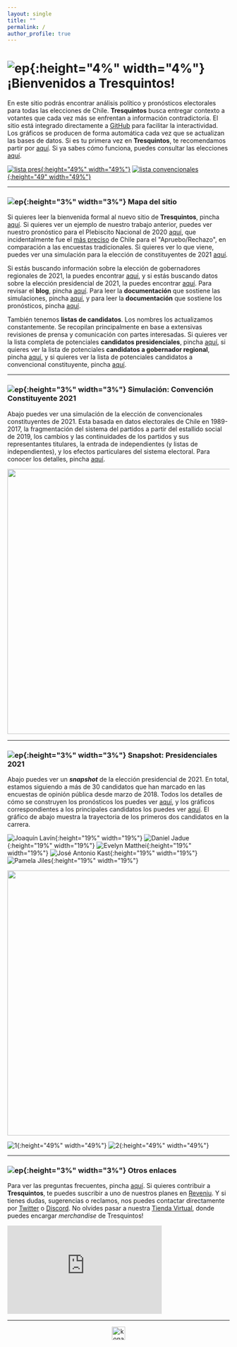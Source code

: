 ```yaml
---
layout: single
title: ""
permalink: /
author_profile: true
---
```


# ![ep](/images/pc.png){:height="4%" width="4%"} ¡Bienvenidos a Tresquintos!

En este sitio podrás encontrar análisis político y pronósticos electorales para todas las elecciones de Chile. **Tresquintos** busca entregar contexto a votantes que cada vez más se enfrentan a información contradictoria. El sitio está integrado directamente a [GitHub](https://github.com/) para facilitar la interactividad. Los gráficos se producen de forma automática cada vez que se actualizan las bases de datos. Si es tu primera vez en **Tresquintos**, te recomendamos partir por [aquí](https://tresquintos.cl/faq/). Si ya sabes cómo funciona, puedes consultar las elecciones [aquí](https://tresquintos.cl/elecciones/).


[![lista pres](/images/lista_de_presidenciales.gif){:height="49%" width="49%"}](https://tresquintos.cl/pres2021/) [![lista convencionales](/images/lista_de_constituyentes.gif){:height="49" width="49%"}](https://tresquintos.cl/convencionales2021/)


---
### ![ep](/images/pc.png){:height="3%" width="3%"} Mapa del sitio

Si quieres leer la bienvenida formal al nuevo sitio de **Tresquintos**, pincha [aquí](https://tresquintos.cl/posts/2020/03/bienvenidos/). Si quieres ver un ejemplo de nuestro trabajo anterior, puedes ver nuestro pronóstico para el Plebiscito Nacional de 2020 [aquí](https://tresquintos.cl/plebiscito2020/), que incidentalmente fue el [más preciso](https://twitter.com/kennethbunker/status/1321152650470133763) de Chile para el "Apruebo/Rechazo", en comparación a las encuestas tradicionales. Si quieres ver lo que viene, puedes ver una simulación para la elección de constituyentes de 2021 [aquí](https://tresquintos.cl/constituyentes2021/).

Si estás buscando información sobre la elección de gobernadores regionales de 2021, la puedes encontrar [aquí](https://tresquintos.cl/gobernadores2021/), y si estás buscando datos sobre la elección presidencial de 2021, la puedes encontrar [aquí](https://tresquintos.cl/presidenciales2021/). Para revisar el **blog**, pincha [aquí](https://tresquintos.cl/year-archive/). Para leer la **documentación** que sostiene las simulaciones, pincha [aquí](https://tresquintos.cl/sx/), y para leer la **documentación** que sostiene los pronósticos, pincha [aquí](https://tresquintos.cl/tsm/).

También tenemos **listas de candidatos**. Los nombres los actualizamos constantemente. Se recopilan principalmente en base a extensivas revisiones de prensa y comunicación con partes interesadas. Si quieres ver la lista completa de potenciales **candidatos presidenciales**, pincha [aquí](https://tresquintos.cl/pres2021/), si quieres ver la lista de potenciales **candidatos a gobernador regional**, pincha [aquí](https://tresquintos.cl/gores2021/), y si quieres ver la lista de potenciales candidatos a convencional constituyente, pincha [aquí](https://tresquintos.cl/convencionales2021/).

---
### ![ep](/images/pc.png){:height="3%" width="3%"} Simulación: Convención Constituyente 2021

Abajo puedes ver una simulación de la elección de convencionales constituyentes de 2021. Esta basada en datos electorales de Chile en 1989-2017, la fragmentación del sistema del partidos a partir del estallido social de 2019, los cambios y las continuidades de los partidos y sus representantes titulares, la entrada de independientes (y listas de independientes), y los efectos particulares del sistema electoral. Para conocer los detalles, pincha [aquí](https://tresquintos.cl/constituyente2021/).

<div align="center">
<img width="600" src="https://tresquintos.cl/images/constituyente2021/mapa_congreso.png" >
</div>


---
### ![ep](/images/pc.png){:height="3%" width="3%"} Snapshot: Presidenciales 2021

Abajo puedes ver un ***snapshot*** de la elección presidencial de 2021. En total, estamos siguiendo a más de 30 candidatos que han marcado en las encuestas de opinión pública desde marzo de 2018. Todos los detalles de cómo se construyen los pronósticos los puedes ver [aquí](https://tresquintos.cl/tsm/), y los gráficos correspondientes a los principales candidatos los puedes ver [aquí](https://tresquintos.cl/presidenciales2021/). El gráfico de abajo muestra la trayectoria de los primeros dos candidatos en la carrera.

![Joaquín Lavín](/images/tsm/card_2021_Joaquín%20Lavín_c.png){:height="19%" width="19%"} ![Daniel Jadue](/images/tsm/card_2021_Daniel%20Jadue_c.png){:height="19%" width="19%"} ![Evelyn Matthei](/images/tsm/card_2021_Evelyn%20Matthei_c.png){:height="19%" width="19%"} ![José Antonio Kast](/images/tsm/card_2021_José%20Antonio%20Kast_c.png){:height="19%" width="19%"} ![Pamela Jiles](/images/tsm/card_2021_Pamela%20Jiles_c.png){:height="19%" width="19%"}


<div align="center">
<img width="600" src="https://tresquintos.cl/images/tsm/comp_2021_top2.png" >
</div>

![1](/gifs/tsm/2021_experimental_1_forwards.gif){:height="49%" width="49%"} ![2](/gifs/tsm/2021_experimental_2_forwards.gif){:height="49%" width="49%"}

---
### ![ep](/images/pc.png){:height="3%" width="3%"} Otros enlaces

Para ver las preguntas frecuentes, pincha [aquí](https://tresquintos.cl/faq/). Si quieres contribuir a **Tresquintos**, te puedes suscribir a uno de nuestros planes en [Reveniu](https://tresquintos.cl/donaciones). Y si tienes dudas, sugerencias o reclamos, nos puedes contactar directamente por [Twitter](https://www.twitter.com/tresquintos) o [Discord](https://discord.gg/qPDkg67). No olvides pasar a nuestra [Tienda Virtual](https://tresquintos.cl/merch), donde puedes encargar *merchandise* de Tresquintos!


<iframe src="https://discord.com/widget?id=695279028055048243&theme=dark" width="350" height="200" allowtransparency="true" frameborder="0" sandbox="allow-popups allow-popups-to-escape-sandbox allow-same-origin allow-scripts"></iframe>

---

<!-- NES -->
<style>
.aligncenter {
    text-align: center;
}
</style>
<p class="aligncenter">
    <img src="/images/nes.png" width="30" height="30" alt="konami" />
</p>
<script src="/js/topsecret.js"></script>

<script src="/js/cyberdelia.js"></script>

<script type="text/javascript"> var msTag = {"site":"tnw","page":"home","cyberdelia_page_type":"home","data":{"sponsorName":false,"isSponsoredCategory":false}}</script>

<script src="https://cdn0.tnwcdn.com/wp-content/themes/cyberdelia/assets/js/app.min.js?v=1585558461" type="text/javascript" async=""></script>


<!-- Mailchimp -->
<script type="text/javascript" src="//downloads.mailchimp.com/js/signup-forms/popup/unique-methods/embed.js" data-dojo-config="usePlainJson: true, isDebug: false"></script><script type="text/javascript">window.dojoRequire(["mojo/signup-forms/Loader"], function(L) { L.start({"baseUrl":"mc.us15.list-manage.com","uuid":"3a6f5773bbbc78ea5a0003f67","lid":"8c164eff0f","uniqueMethods":true}) })</script>

<!-- Favicon -->
<link rel="apple-touch-icon" sizes="180x180" href="/apple-touch-icon.png">
<link rel="icon" type="image/png" sizes="32x32" href="/favicon-32x32.png">
<link rel="icon" type="image/png" sizes="16x16" href="/favicon-16x16.png">
<link rel="manifest" href="/site.webmanifest">
<link rel="mask-icon" href="/safari-pinned-tab.svg" color="#5bbad5">
<meta name="msapplication-TileColor" content="#b91d47">
<meta name="theme-color" content="#ffffff">


<!-- Finisce sempre così, con la morte.
Prima però c’è stata la vita,
nascosta sotto i bla, bla, bla, bla, bla.
È tutto sedimentato sotto il chiacchiericcio e il rumore:
il silenzio e il sentimento,
l’emozione e la paura,
gli sparuti incostanti sprazzi di bellezza
e poi lo squallore disgraziato e l’uomo miserabile.
Tutto sepolto nella coperta
dell’imbarazzo dello stare al mondo:
bla, bla, bla, bla.
Altrove c’è l’Altrove,
io non mi occupo dell’Altrove.
Dunque che questo romanzo abbia inizio.
In fondo è solo un trucco, si è solo un trucco. kb. -->
